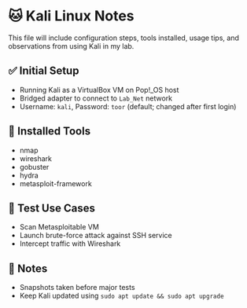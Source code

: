 # 🐱 Kali Linux Notes

This file will include configuration steps, tools installed, usage tips, and observations from using Kali in my lab.

## ✅ Initial Setup
- Running Kali as a VirtualBox VM on Pop!_OS host
- Bridged adapter to connect to `Lab_Net` network
- Username: `kali`, Password: `toor` (default; changed after first login)

## 🔧 Installed Tools
- nmap
- wireshark
- gobuster
- hydra
- metasploit-framework

## 🧪 Test Use Cases
- Scan Metasploitable VM
- Launch brute-force attack against SSH service
- Intercept traffic with Wireshark

## 📝 Notes
- Snapshots taken before major tests
- Keep Kali updated using `sudo apt update && sudo apt upgrade`
